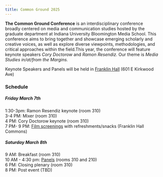 ```yaml
---
title: Common Ground 2025
---
```

**The Common Ground Conference** is an interdisciplinary conference broadly centered on media and communication studies hosted by the graduate department at Indiana University Bloomington Media School. This conference aims to bring together and showcase emerging scholarly and creative voices, as well as explore diverse viewpoints, methodologies, and critical approaches within the field.This year, the conference will feature keynote speakers *Cory Doctorow* and *Ramon Resendiz.* Our theme is *Media Studies in/at/from the Margins.*

Keynote Speakers and Panels will be held in [Franklin Hall](https://mediaschool.indiana.edu/about/facilities/franklin-hall/index.html) (601 E Kirkwood Ave)



### Schedule ###

##### Friday March 7th #####


1:30-3pm: Ramon Resendiz keynote (room 310) \
3-4 PM: Mixer (room 310) \
4 PM: Cory Doctorow keynote (room 310) \
7 PM- 9 PM: [Film screenings](https://iucommonground.github.io/friday/) with refreshments/snacks (Franklin Hall Commons)




##### Saturday March 8th #####

9 AM: Breakfast (room 310) \
10 AM - 4:30 pm: [Panels](https://iucommonground.github.io/saturday) (rooms 310 and 210) \
6 PM: Closing plenary (room 310) \
8 PM: Post event (TBD)

